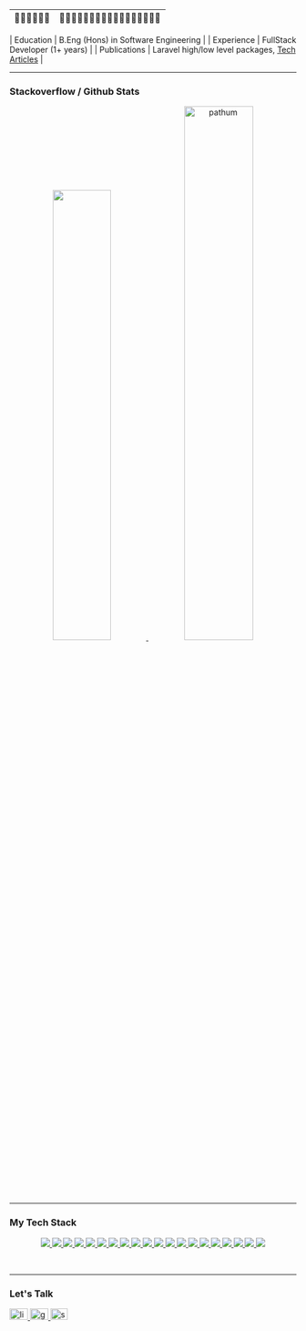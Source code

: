 
| 🔹🔹🔹🔹🔹🔹 | 🔹🔹🔹🔹🔹🔹🔹🔹🔹🔹🔹🔹🔹🔹🔹🔹🔹  |
| ----------- | -------------------------------- |

| Education   | B.Eng (Hons) in Software Engineering |
| Experience  | FullStack Developer (1+ years) |
| Publications | Laravel high/low level packages, [Tech Articles](https://medium.com/@pathumb) |


<hr/>

### Stackoverflow / Github Stats
<p align="center">
<a href="#">
  <img width="45%" src="https://readme-components.vercel.app/api?component=stackoverflow&stackoverflowid=16347043&textfill=black&fill=linear-gradient%2862deg%2C%20%238EC5FC%200%25%2C%20%23E0C3FC%20100%25%29%3B%0A">
  <img width="49%" src="https://github-readme-streak-stats.herokuapp.com/?user=pathumB&theme=tokyonight" alt="pathum" />
</a>
</p>

<hr/>

### My Tech Stack

<p align="center">  

<!-- font end -->
<a href="#">
  <img src="https://readme-components.vercel.app/api?component=logo&fill=black&logo=react&animation=spin&svgfill=15d8fe">  
</a>
<a href="#">
  <img src="https://readme-components.vercel.app/api?component=logo&fill=black&logo=vue.js&svgfill=4FC08D">
</a>
<a href="#">
  <img  src="https://readme-components.vercel.app/api?component=logo&fill=black&logo=typescript&svgfill=2d79c7">
</a>
<a href="#">
  <img src="https://readme-components.vercel.app/api?component=logo&fill=black&logo=html5&svgfill=E34F26">
</a>
<a href="#">
  <img  src="https://readme-components.vercel.app/api?component=logo&fill=black&logo=javascript&svgfill=f6df1c">
</a>
<a href="#">
  <img src="https://readme-components.vercel.app/api?component=logo&fill=black&logo=jquery&svgfill=0769AD">
</a>
<a href="#">
  <img  src="https://readme-components.vercel.app/api?component=logo&fill=black&logo=CSS3&svgfill=028dd1">
</a>
<a href="#">
  <img  src="https://readme-components.vercel.app/api?component=logo&fill=black&logo=sass&svgfill=cd6799">
</a>

<!-- back end -->
<a href="#">
  <img src="https://readme-components.vercel.app/api?component=logo&fill=black&logo=mongodb&svgfill=47A248">
</a>
<a href="#">
  <img src="https://readme-components.vercel.app/api?component=logo&fill=black&logo=mysql&svgfill=4479A1">
</a>
<a href="#">
  <img src="https://readme-components.vercel.app/api?component=logo&fill=black&logo=laravel&svgfill=FF2D20">
</a>
<a href="#">
  <img src="https://readme-components.vercel.app/api?component=logo&fill=black&logo=php&svgfill=777BB4">
</a>
<a href="#">
  <img src="https://readme-components.vercel.app/api?component=logo&fill=black&logo=java&svgfill=007396">
</a>

<!-- other end -->
<a href="#">
  <img src="https://readme-components.vercel.app/api?component=logo&fill=black&logo=git&svgfill=F05032">
</a>
<a href="#">
  <img  src="https://readme-components.vercel.app/api?component=logo&fill=black&logo=github">
</a>
<a href="#">
  <img src="https://readme-components.vercel.app/api?component=logo&fill=black&logo=gitlab&svgfill=FCA121">
</a>
<a href="#">
  <img src="https://readme-components.vercel.app/api?component=logo&fill=black&logo=bitbucket&svgfill=0052CC">
</a>
<a href="#">
  <img src="https://readme-components.vercel.app/api?component=logo&fill=black&logo=docker&svgfill=2496ED">
</a>
<a href="#">
  <img src="https://readme-components.vercel.app/api?component=logo&fill=black&logo=linux&svgfill=FCC624">
</a>
<a href="#">
  <img src="https://readme-components.vercel.app/api?component=logo&fill=black&logo=amazonaws&svgfill=FF9900">
</a>
</p>

<br/> 
<hr/>


### Let's Talk

  <div align="left">
  <a href="https://www.linkedin.com/in/pathum-bandara-853892210/" target="_blank">
    <img src="https://raw.githubusercontent.com/maurodesouza/profile-readme-generator/master/src/assets/icons/social/linkedin/default.svg" width="32" height="20" alt="linkedin logo"  />
  </a>
  <a href="mailto:pathumbandarame@gmail.com" target="_blank">
    <img src="https://raw.githubusercontent.com/maurodesouza/profile-readme-generator/master/src/assets/icons/social/gmail/default.svg" width="32" height="20" alt="gmail logo"  />
  </a>
  <a href="https://stackoverflow.com/users/16347043/pathum-bandara" target="_blank">
    <img src="https://raw.githubusercontent.com/maurodesouza/profile-readme-generator/master/src/assets/icons/social/stackoverflow/default.svg" width="30" height="20" alt="stackoverflow logo"  />
  </a>
</div>










